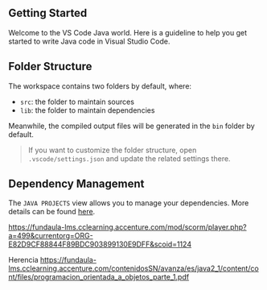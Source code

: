 ## Getting Started

Welcome to the VS Code Java world. Here is a guideline to help you get started to write Java code in Visual Studio Code.

## Folder Structure

The workspace contains two folders by default, where:

- `src`: the folder to maintain sources
- `lib`: the folder to maintain dependencies

Meanwhile, the compiled output files will be generated in the `bin` folder by default.

> If you want to customize the folder structure, open `.vscode/settings.json` and update the related settings there.

## Dependency Management

The `JAVA PROJECTS` view allows you to manage your dependencies. More details can be found [here](https://github.com/microsoft/vscode-java-dependency#manage-dependencies).


https://fundaula-lms.cclearning.accenture.com/mod/scorm/player.php?a=499&currentorg=ORG-E82D9CF88844F89BDC903899130E9DFF&scoid=1124

Herencia https://fundaula-lms.cclearning.accenture.com/contenidosSN/avanza/es/java2_1/content/cont/files/programacion_orientada_a_objetos_parte_1.pdf